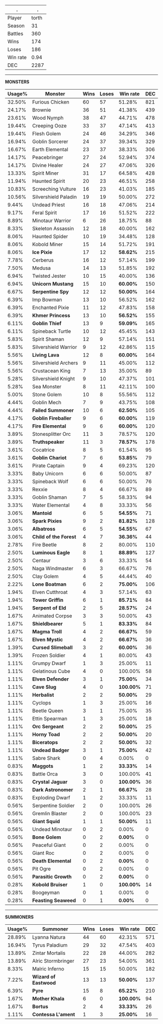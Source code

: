 .|.
|-|-
Player|torth
Season|31
Battles|360
Wins|174
Loses|186
Win rate|0.94
DEC|2287

---
**MONSTERS**

Usage%|Monster|Wins|Loses|Win rate|DEC|
-|-|-|-|-|-|
32.50%|Furious Chicken|60|57|51.28%|821|
24.17%|Brownie|36|51|41.38%|439|
23.61%|Wood Nymph|38|47|44.71%|478|
19.44%|Creeping Ooze|33|37|47.14%|413|
19.44%|Flesh Golem|24|46|34.29%|346|
16.94%|Goblin Sorcerer|24|37|39.34%|329|
16.67%|Earth Elemental|23|37|38.33%|306|
14.17%|Peacebringer|27|24|52.94%|374|
14.17%|Divine Healer|24|27|47.06%|326|
13.33%|Spirit Miner|31|17|64.58%|428|
11.94%|Haunted Spirit|20|23|46.51%|258|
10.83%|Screeching Vulture|16|23|41.03%|185|
10.56%|Silvershield Paladin|19|19|50.00%|272|
9.44%|Undead Priest|16|18|47.06%|214|
9.17%|Feral Spirit|17|16|51.52%|222|
8.89%|Minotaur Warrior|6|26|18.75%|88|
8.33%|Skeleton Assassin|12|18|40.00%|162|
8.06%|Haunted Spider|10|19|34.48%|128|
8.06%|Kobold Miner|15|14|51.72%|191|
8.06%|**Ice Pixie**|17|12|**58.62%**|215|
7.78%|Cerberus|16|12|57.14%|199|
7.50%|Medusa|14|13|51.85%|192|
6.94%|Twisted Jester|10|15|40.00%|136|
6.94%|**Unicorn Mustang**|15|10|**60.00%**|150|
6.67%|**Serpentine Spy**|12|12|**50.00%**|164|
6.39%|Imp Bowman|13|10|56.52%|162|
6.39%|Enchanted Pixie|11|12|47.83%|158|
6.39%|**Khmer Princess**|13|10|**56.52%**|155|
6.11%|**Goblin Thief**|13|9|**59.09%**|165|
6.11%|Spineback Turtle|10|12|45.45%|143|
5.83%|Spirit Shaman|12|9|57.14%|151|
5.83%|Silvershield Warrior|9|12|42.86%|115|
5.56%|**Living Lava**|12|8|**60.00%**|164|
5.56%|Silvershield Archers|9|11|45.00%|112|
5.56%|Crustacean King|7|13|35.00%|89|
5.28%|Silvershield Knight|9|10|47.37%|101|
5.28%|Sea Monster|8|11|42.11%|100|
5.00%|Stone Golem|10|8|55.56%|112|
4.44%|Goblin Mech|7|9|43.75%|108|
4.44%|**Failed Summoner**|10|6|**62.50%**|105|
4.17%|**Goblin Fireballer**|9|6|**60.00%**|119|
4.17%|**Fire Elemental**|9|6|**60.00%**|120|
3.89%|Stonesplitter Orc|11|3|78.57%|120|
3.89%|**Truthspeaker**|11|3|**78.57%**|178|
3.61%|Cocatrice|8|5|61.54%|95|
3.61%|**Goblin Chariot**|7|6|**53.85%**|79|
3.61%|Pirate Captain|9|4|69.23%|120|
3.33%|Baby Unicorn|6|6|50.00%|87|
3.33%|Spineback Wolf|6|6|50.00%|76|
3.33%|Rexxie|8|4|66.67%|89|
3.33%|Goblin Shaman|7|5|58.33%|94|
3.33%|Water Elemental|4|8|33.33%|56|
3.06%|**Mantoid**|6|5|**54.55%**|71|
3.06%|**Spark Pixies**|9|2|**81.82%**|128|
3.06%|**Albatross**|6|5|**54.55%**|67|
3.06%|**Child of the Forest**|4|7|**36.36%**|44|
2.78%|Fire Beetle|8|2|80.00%|110|
2.50%|**Luminous Eagle**|8|1|**88.89%**|127|
2.50%|Centaur|3|6|33.33%|54|
2.50%|Naga Windmaster|6|3|66.67%|76|
2.50%|Clay Golem|4|5|44.44%|40|
2.22%|**Lone Boatman**|6|2|**75.00%**|106|
1.94%|Elven Cutthroat|4|3|57.14%|63|
1.94%|**Tower Griffin**|6|1|**85.71%**|84|
1.94%|**Serpent of Eld**|2|5|**28.57%**|24|
1.67%|Animated Corpse|3|3|50.00%|43|
1.67%|**Shieldbearer**|5|1|**83.33%**|84|
1.67%|**Magma Troll**|4|2|**66.67%**|59|
1.67%|**Elven Mystic**|4|2|**66.67%**|36|
1.39%|**Cursed Slimeball**|3|2|**60.00%**|36|
1.39%|Frozen Soldier|4|1|80.00%|43|
1.11%|Grumpy Dwarf|1|3|25.00%|11|
1.11%|Gelatinous Cube|4|0|100.00%|58|
1.11%|**Elven Defender**|3|1|**75.00%**|34|
1.11%|**Cave Slug**|4|0|**100.00%**|71|
1.11%|**Herbalist**|2|2|**50.00%**|29|
1.11%|Cyclops|1|3|25.00%|16|
1.11%|Beetle Queen|3|1|75.00%|35|
1.11%|Ettin Spearman|1|3|25.00%|18|
1.11%|**Orc Sergeant**|2|2|**50.00%**|25|
1.11%|**Horny Toad**|2|2|**50.00%**|20|
1.11%|**Biceratops**|2|2|**50.00%**|32|
1.11%|**Undead Badger**|3|1|**75.00%**|42|
1.11%|Sabre Shark|0|4|0.00%|0|
0.83%|**Maggots**|1|2|**33.33%**|14|
0.83%|Battle Orca|3|0|100.00%|41|
0.83%|**Crystal Jaguar**|3|0|**100.00%**|36|
0.83%|**Dark Astronomer**|2|1|**66.67%**|28|
0.83%|Exploding Dwarf|1|2|33.33%|11|
0.56%|Serpentine Soldier|2|0|100.00%|26|
0.56%|Gremlin Blaster|2|0|100.00%|23|
0.56%|**Giant Squid**|1|1|**50.00%**|11|
0.56%|Undead Minotaur|0|2|0.00%|0|
0.56%|**Bone Golem**|0|2|**0.00%**|0|
0.56%|Peaceful Giant|0|2|0.00%|0|
0.56%|Giant Roc|0|2|0.00%|0|
0.56%|**Death Elemental**|0|2|**0.00%**|0|
0.56%|Pit Ogre|0|2|0.00%|0|
0.56%|**Parasitic Growth**|0|2|**0.00%**|0|
0.28%|**Kobold Bruiser**|1|0|**100.00%**|14|
0.28%|Boogeyman|0|1|0.00%|0|
0.28%|**Feasting Seaweed**|0|1|**0.00%**|0|

---
**SUMMONERS**

Usage%|Summoner|Wins|Loses|Win rate|DEC|
-|-|-|-|-|-|
28.89%|Lyanna Natura|44|60|42.31%|571|
16.94%|Tyrus Paladium|29|32|47.54%|403|
13.89%|Zintar Mortalis|22|28|44.00%|282|
13.89%|Alric Stormbringer|27|23|54.00%|361|
8.33%|Malric Inferno|15|15|50.00%|182|
7.22%|**Wizard of Eastwood**|13|13|**50.00%**|137|
6.39%|**Pyre**|15|8|**65.22%**|210|
1.67%|**Mother Khala**|6|0|**100.00%**|94|
1.67%|**Bortus**|2|4|**33.33%**|26|
1.11%|**Contessa L'ament**|1|3|**25.00%**|16|
